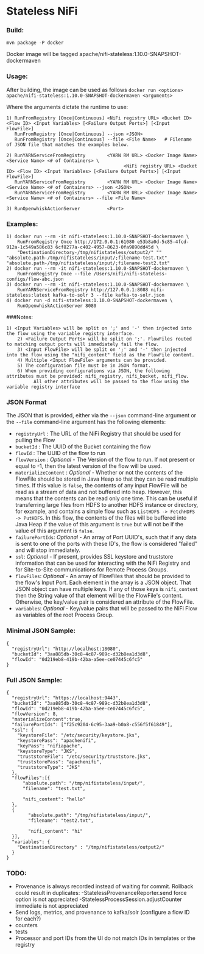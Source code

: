 <!--
  Licensed to the Apache Software Foundation (ASF) under one or more
  contributor license agreements.  See the NOTICE file distributed with
  this work for additional information regarding copyright ownership.
  The ASF licenses this file to You under the Apache License, Version 2.0
  (the "License"); you may not use this file except in compliance with
  the License.  You may obtain a copy of the License at
      http://www.apache.org/licenses/LICENSE-2.0
  Unless required by applicable law or agreed to in writing, software
  distributed under the License is distributed on an "AS IS" BASIS,
  WITHOUT WARRANTIES OR CONDITIONS OF ANY KIND, either express or implied.
  See the License for the specific language governing permissions and
  limitations under the License.
-->
# Stateless NiFi

### Build:
`mvn package -P docker`

Docker image will be tagged apache/nifi-stateless:1.10.0-SNAPSHOT-dockermaven

### Usage:
After building, the image can be used as follows
`docker run <options> apache/nifi-stateless:1.10.0-SNAPSHOT-dockermaven <arguments>`

Where the arguments dictate the runtime to use:
```
1) RunFromRegistry [Once|Continuous] <NiFi registry URL> <Bucket ID> <Flow ID> <Input Variables> [<Failure Output Ports>] [<Input FlowFile>]
   RunFromRegistry [Once|Continuous] --json <JSON>
   RunFromRegistry [Once|Continuous] --file <File Name>   # Filename of JSON file that matches the examples below.

2) RunYARNServiceFromRegistry        <YARN RM URL> <Docker Image Name> <Service Name> <# of Containers> \
                                           <NiFi registry URL> <Bucket ID> <Flow ID> <Input Variables> [<Failure Output Ports>] [<Input FlowFile>]
   RunYARNServiceFromRegistry        <YARN RM URL> <Docker Image Name> <Service Name> <# of Containers> --json <JSON>
   RunYARNServiceFromRegistry        <YARN RM URL> <Docker Image Name> <Service Name> <# of Containers> --file <File Name>

3) RunOpenwhiskActionServer          <Port>
```

### Examples:
```
1) docker run --rm -it nifi-stateless:1.10.0-SNAPSHOT-dockermaven \
    RunFromRegistry Once http://172.0.0.1:61080 e53b8a0d-5c85-4fcd-912a-1c549a586c83 6cf8277a-c402-4957-8623-0fa9890dd45d \
    "DestinationDirectory-/tmp/nifistateless/output2/" "" "absolute.path-/tmp/nifistateless/input/;filename-test.txt" "absolute.path-/tmp/nifistateless/input/;filename-test2.txt"
2) docker run --rm -it nifi-stateless:1.10.0-SNAPSHOT-dockermaven \
    RunFromRegistry Once --file /Users/nifi/nifi-stateless-configs/flow-abc.json
3) docker run --rm -it nifi-stateless:1.10.0-SNAPSHOT-dockermaven \
    RunYARNServiceFromRegistry http://127.0.0.1:8088 nifi-stateless:latest kafka-to-solr 3 --file kafka-to-solr.json
4) docker run -d nifi-stateless:1.10.0-SNAPSHOT-dockermaven \
    RunOpenwhiskActionServer 8080
```

###Notes:
```
1) <Input Variables> will be split on ';' and '-' then injected into the flow using the variable registry interface.
    2) <Failure Output Ports> will be split on ';'. FlowFiles routed to matching output ports will immediately fail the flow.
    3) <Input FlowFile> will be split on ';' and '-' then injected into the flow using the "nifi_content" field as the FlowFile content.
    4) Multiple <Input FlowFile> arguments can be provided.
    5) The configuration file must be in JSON format.
    6) When providing configurations via JSON, the following attributes must be provided: nifi_registry, nifi_bucket, nifi_flow.
          All other attributes will be passed to the flow using the variable registry interface
```

### JSON Format
The JSON that is provided, either via the `--json` command-line argument or the `--file` command-line argument has the following elements:

- `registryUrl` : The URL of the NiFi Registry that should be used for pulling the Flow
- `bucketId` : The UUID of the Bucket containing the flow
- `flowId` : The UUID of the flow to run
- `flowVersion` : _Optional_ - The Version of the flow to run. If not present or equal to -1, then the latest version of the flow will be used.
- `materializeContent` : _Optional_ - Whether or not the contents of the FlowFile should be stored in Java Heap so that they can be read multiple times. If this value is `false`, the contents of any
input FlowFile will be read as a stream of data and not buffered into heap. However, this means that the contents can be read only one time. This can be useful if transferring large files from HDFS to
 another HDFS instance or directory, for example, and contains a simple flow such as `ListHDFS -> FetchHDFS -> PutHDFS`. In this flow, the contents of the files will be buffered into Java Heap if the
 value of this argument is `true` but will not be if the value of this argument is `false`.
- `failurePortIds`: _Optional_ - An array of Port UUID's, such that if any data is sent to one of the ports with these ID's, the flow is considered "failed" and will stop immediately.
- `ssl`: _Optional_ - If present, provides SSL keystore and truststore information that can be used for interacting with the NiFi Registry and for Site-to-Site communications for Remote Process 
Groups.
- `flowFiles`: _Optional_ - An array of FlowFiles that should be provided to the flow's Input Port. Each element in the array is a JSON object. That JSON object can have multiple keys. If any of those
keys is `nifi_content` then the String value of that element will be the FlowFile's content. Otherwise, the key/value pair is considered an attribute of the FlowFile.
- `variables`: _Optional_ - Key/value pairs that will be passed to the NiFi Flow as variables of the root Process Group.


### Minimal JSON Sample:
    {
      "registryUrl": "http://localhost:18080",
      "bucketId": "3aa885db-30c8-4c87-989c-d32b8ea1d3d8",
      "flowId": "0d219eb8-419b-42ba-a5ee-ce07445c6fc5"
    }


### Full JSON Sample:
    {
      "registryUrl": "https://localhost:9443",
      "bucketId": "3aa885db-30c8-4c87-989c-d32b8ea1d3d8",
      "flowId": "0d219eb8-419b-42ba-a5ee-ce07445c6fc5",
      "flowVersion": 8,
      "materializeContent":true,
      "failurePortIds": ["f25c9204-6c95-3aa9-b0a8-c556f5f61849"],
      "ssl": {
        "keystoreFile": "/etc/security/keystore.jks",
        "keystorePass": "apachenifi",
        "keyPass": "nifiapache",
        "keystoreType": "JKS",
        "truststoreFile": "/etc/security/truststore.jks",
        "truststorePass": "apachenifi",
        "truststoreType": "JKS"
      },
      "flowFiles":[{
          "absolute.path": "/tmp/nifistateless/input/",
          "filename": "test.txt",

          "nifi_content": "hello"
      },
      {
            "absolute.path": "/tmp/nifistateless/input/",
            "filename": "test2.txt",

            "nifi_content": "hi"
      }],
      "variables": {
        "DestinationDirectory" : "/tmp/nifistateless/output2/"
      }
    }



### TODO:
* Provenance is always recorded instead of waiting for commit. Rollback could result in duplicates:
    -StatelessProvenanceReporter.send force option is not appreciated
    -StatelessProcessSession.adjustCounter immediate is not appreciated
* Send logs, metrics, and provenance to kafka/solr (configure a flow ID for each?)
* counters
* tests
* Processor and port IDs from the UI do not match IDs in templates or the registry
